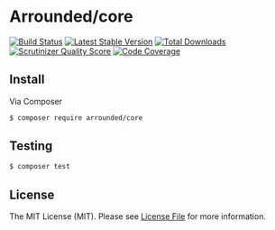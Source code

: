 # Arrounded/core

[![Build Status](http://img.shields.io/travis/arrounded/core.svg?style=flat-square)](https://travis-ci.org/arrounded/core)
[![Latest Stable Version](http://img.shields.io/packagist/v/arrounded/core.svg?style=flat-square)](https://packagist.org/packages/arrounded/core)
[![Total Downloads](http://img.shields.io/packagist/dt/arrounded/core.svg?style=flat-square)](https://packagist.org/packages/arrounded/core)
[![Scrutinizer Quality Score](http://img.shields.io/scrutinizer/g/arrounded/core.svg?style=flat-square)](https://scrutinizer-ci.com/g/arrounded/core/)
[![Code Coverage](http://img.shields.io/scrutinizer/coverage/g/arrounded/core.svg?style=flat-square)](https://scrutinizer-ci.com/g/arrounded/core/)

## Install

Via Composer

``` bash
$ composer require arrounded/core
```

## Testing

``` bash
$ composer test
```

## License

The MIT License (MIT). Please see [License File](LICENSE.md) for more information.
